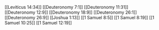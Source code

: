 [[Leviticus 14:34]]
[[Deuteronomy 7:1]]
[[Deuteronomy 11:31]]
[[Deuteronomy 12:9]]
[[Deuteronomy 18:9]]
[[Deuteronomy 26:1]]
[[Deuteronomy 26:9]]
[[Joshua 1:13]]
[[1 Samuel 8:5]]
[[1 Samuel 8:19]]
[[1 Samuel 10:25]]
[[1 Samuel 12:19]]
